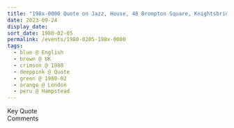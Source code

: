 ```yaml
---
title: "198x-0000 Quote on Jazz, House, 48 Brompton Square, Knightsbridge, London, UK"
date: 2023-09-24
display_date: 
sort_date: 1980-02-05
permalink: /events/1980-0205-198x-0000
tags:
  - blue @ English
  - brown @ UK
  - crimson @ 1980
  - deeppink @ Quote
  - green @ 1980-02
  - orange @ London
  - peru @ Hampstead
---
```


<wave-list>
  <list-title color="green" width="75">Key Quote</list-title>
  <list-item color="BlanchedAlmond"  width="200"></list-item>
  <list-item color="Lavender"></list-item>
  <list-item color="BlanchedAlmond"></list-item>
</wave-list>

<br>

<wave-list>
  <list-title color="green" width="75">Comments</list-title>
  <list-item color="BlanchedAlmond"  width="200"></list-item>
  <list-item color="Lavender"></list-item>
  <list-item color="BlanchedAlmond"></list-item>
</wave-list>